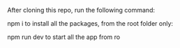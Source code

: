 After cloning this repo, run the following command:

npm i to install all the packages, from the root folder only:

npm run dev to start all the app from ro
